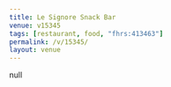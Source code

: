 ```yaml
---
title: Le Signore Snack Bar
venue: v15345
tags: [restaurant, food, "fhrs:413463"]
permalink: /v/15345/
layout: venue
---
```

null